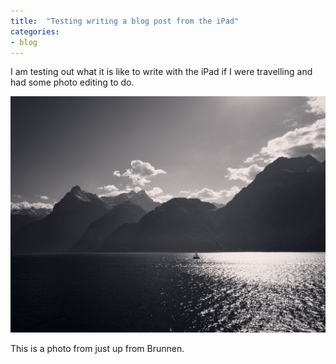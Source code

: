 ```yaml
---
title:  "Testing writing a blog post from the iPad"
categories: 
- blog
---
```


I am testing out what it is like to write with the iPad if I were travelling and had some photo editing to do.

![photo](/assets/images/IMG_8216.jpg)

This is a photo from just up from Brunnen.

